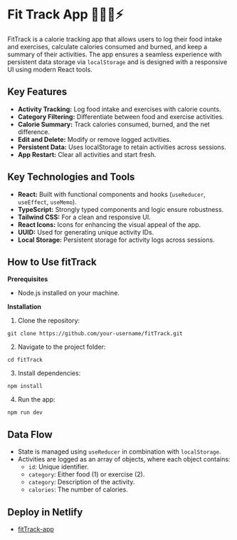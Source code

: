 # Fit Track App 🍏🏃‍♂️⚡️

FitTrack is a calorie tracking app that allows users to log their food intake and exercises, calculate calories consumed and burned, and keep a summary of their activities. The app ensures a seamless experience with persistent data storage via `localStorage` and is designed with a responsive UI using modern React tools.

## Key Features

- **Activity Tracking:** Log food intake and exercises with calorie counts.
- **Category Filtering:** Differentiate between food and exercise activities.
- **Calorie Summary:** Track calories consumed, burned, and the net difference.
- **Edit and Delete:** Modify or remove logged activities.
- **Persistent Data:** Uses localStorage to retain activities across sessions.
- **App Restart:** Clear all activities and start fresh.

## Key Technologies and Tools

- **React:** Built with functional components and hooks (`useReducer`, `useEffect`, `useMemo`).
- **TypeScript:** Strongly typed components and logic ensure robustness.
- **Tailwind CSS:** For a clean and responsive UI.
- **React Icons:** Icons for enhancing the visual appeal of the app.
- **UUID:** Used for generating unique activity IDs.
- **Local Storage:** Persistent storage for activity logs across sessions.

## How to Use fitTrack

**Prerequisites**
- Node.js installed on your machine.

**Installation**
1. Clone the repository:
```
git clone https://github.com/your-username/fitTrack.git
````

2. Navigate to the project folder:
```
cd fitTrack
```

3. Install dependencies:  
```
npm install
```

4. Run the app:
```
npm run dev
```

## Data Flow

- State is managed using `useReducer` in combination with `localStorage`.
- Activities are logged as an array of objects, where each object contains:
  - `id`: Unique identifier.
  - `category`: Either food (1) or exercise (2).
  - `category`: Description of the activity.
  - `calories`: The number of calories.

## Deploy in Netlify
- [fitTrack-app](https://fittracker0.netlify.app/)
